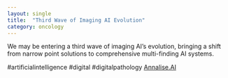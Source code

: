 ```yaml
---
layout: single
title:  "Third Wave of Imaging AI Evolution"
category: oncology
---
```

We may be entering a third wave of imaging AI’s evolution, bringing a shift from narrow point solutions to comprehensive multi-finding AI systems.




#artificialintelligence #digital #digitalpathology
[Annalise.AI](https://www.linkedin.com/feed/update/urn:li:activity:6995693279774146561/)